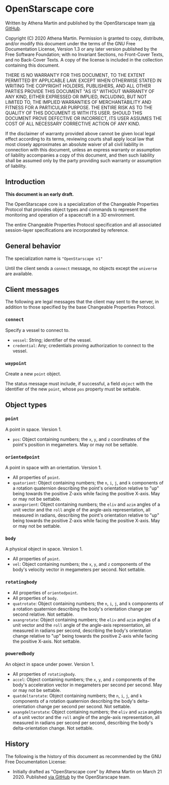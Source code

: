 # OpenStarscape core

Written by Athena Martin and published by the OpenStarscape team [via GitHub](https://github.com/OpenStarscape/Protocol).

Copyright (C) 2020 Athena Martin.
Permission is granted to copy, distribute, and/or modify this document under the terms of the GNU Free Documentation License, Version 1.3 or any later version published by the Free Software Foundation; with no Invariant Sections, no Front-Cover Texts, and no Back-Cover Texts. A copy of the license is included in the collection containing this document.

THERE IS NO WARRANTY FOR THIS DOCUMENT, TO THE EXTENT PERMITTED BY APPLICABLE LAW. EXCEPT WHEN OTHERWISE STATED IN WRITING THE COPYRIGHT HOLDERS, PUBLISHERS, AND ALL OTHER PARTIES PROVIDE THIS DOCUMENT "AS IS" WITHOUT WARRANTY OF ANY KIND, EITHER EXPRESSED OR IMPLIED, INCLUDING, BUT NOT LIMITED TO, THE IMPLIED WARRANTIES OF MERCHANTABILITY AND FITNESS FOR A PARTICULAR PURPOSE. THE ENTIRE RISK AS TO THE QUALITY OF THIS DOCUMENT IS WITH ITS USER. SHOULD THIS DOCUMENT PROVE DEFECTIVE OR INCORRECT, ITS USER ASSUMES THE COST OF ALL NECESSARY CORRECTIVE ACTION OF ANY KIND.

If the disclaimer of warranty provided above cannot be given local legal effect according to its terms, reviewing courts shall apply local law that most closely approximates an absolute waiver of all civil liability in connection with this document, unless an express warranty or assumption of liability accompanies a copy of this document, and then such liability shall be assumed only by the party providing such warranty or assumption of liability.

## Introduction

**This document is an early draft.**

The OpenStarscape core is a specialization of the Changeable Properties Protocol that provides object types and commands to represent the monitoring and operation of a spacecraft in a 3D environment.

The entire Changeable Properties Protocol specification and all associated session-layer specifications are incorporated by reference.

## General behavior

The specialization name is `"OpenStarscape v1"`

Until the client sends a `connect` message, no objects except the `universe` are available.

## Client messages

The following are legal messages that the client may sent to the server, in addition to those specified by the base Changeable Properties Protocol.

### `connect`

Specify a vessel to connect to.

* `vessel`: String; identifier of the vessel.
* `credential`: Any; credentials proving authorization to connect to the vessel.

### `waypoint`

Create a new `point` object.

The status message must include, if successful, a field `object` with the identifier of the new `point`, whose `pos` property must be settable.

## Object types

### `point`

A point in space. Version 1.

* `pos`: Object containing numbers; the `x`, `y`, and `z` coordinates of the point's position in megameters. May or may not be settable.

### `orientedpoint`

A point in space with an orientation. Version 1.

* All properties of `point`.
* `quatorient`: Object containing numbers; the `n`, `i`, `j`, and `k` components of a rotation quaternion describing the point's orientation relative to "up" being towards the positive Z-axis while facing the positive X-axis. May or may not be settable.
* `axangorient`: Object containing numbers; the `eliv` and `azim` angles of a unit vector and the `roll` angle of the angle-axis representation, all measured in radians, describing the point's orientation relative to "up" being towards the positive Z-axis while facing the positive X-axis. May or may not be settable.

### `body`

A physical object in space. Version 1.

* All properties of `point`.
* `vel`: Object containing numbers; the `x`, `y`, and `z` components of the body's velocity vector in megameters per second. Not settable.

### `rotatingbody`

* All properties of `orientedpoint`.
* All properties of `body`.
* `quatrotate`: Object containing numbers; the `n`, `i`, `j`, and `k` components of a rotation quaternion describing the body's orientation change per second relative. Not settable.
* `axangrotate`: Object containing numbers; the `eliv` and `azim` angles of a unit vector and the `roll` angle of the angle-axis representation, all measured in radians per second, describing the body's orientation change relative to "up" being towards the positive Z-axis while facing the positive X-axis. Not settable.

### `poweredbody`

An object in space under power. Version 1.

* All properties of `rotatingbody`.
* `accel`: Object containing numbers; the `x`, `y`, and `z` components of the body's acceleration vector in megameters per second per second. May or may not be settable.
* `quatdeltarotate`: Object containing numbers; the `n`, `i`, `j`, and `k` components of a rotation quaternion describing the body's delta-orientation change per second per second. Not settable.
* `axangdeltarotate`: Object containing numbers; the `eliv` and `azim` angles of a unit vector and the `roll` angle of the angle-axis representation, all measured in radians per second per second, describing the body's delta-orientation change. Not settable.

## History

The following is the history of this document as recommended by the GNU Free Documentation License:

* Initially drafted as "OpenStarscape core" by Athena Martin on March 21 2020. Published [via GitHub](https://github.com/OpenStarscape/Protocol) by the OpenStarscape team.
